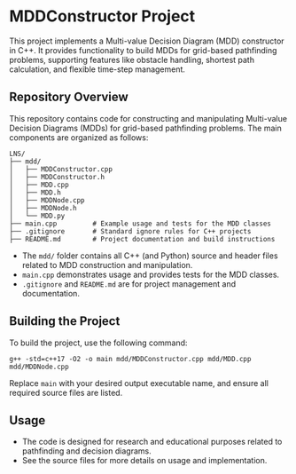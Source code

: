 # MDDConstructor Project

This project implements a Multi-value Decision Diagram (MDD) constructor in C++. It provides functionality to build MDDs for grid-based pathfinding problems, supporting features like obstacle handling, shortest path calculation, and flexible time-step management.

## Repository Overview

This repository contains code for constructing and manipulating Multi-value Decision Diagrams (MDDs) for grid-based pathfinding problems. The main components are organized as follows:

```
LNS/
├── mdd/
│   ├── MDDConstructor.cpp
│   ├── MDDConstructor.h
│   ├── MDD.cpp
│   ├── MDD.h
│   ├── MDDNode.cpp
│   ├── MDDNode.h
│   └── MDD.py
├── main.cpp         # Example usage and tests for the MDD classes
├── .gitignore       # Standard ignore rules for C++ projects
├── README.md        # Project documentation and build instructions
```

- The `mdd/` folder contains all C++ (and Python) source and header files related to MDD construction and manipulation.
- `main.cpp` demonstrates usage and provides tests for the MDD classes.
- `.gitignore` and `README.md` are for project management and documentation.

## Building the Project

To build the project, use the following command:

```
g++ -std=c++17 -O2 -o main mdd/MDDConstructor.cpp mdd/MDD.cpp mdd/MDDNode.cpp
```

Replace `main` with your desired output executable name, and ensure all required source files are listed.

## Usage
- The code is designed for research and educational purposes related to pathfinding and decision diagrams.
- See the source files for more details on usage and implementation. 